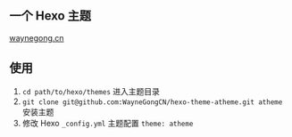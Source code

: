 ## 一个 Hexo 主题

[waynegong.cn](https://waynegong.cn)

## 使用

1. `cd path/to/hexo/themes` 进入主题目录
2. `git clone git@github.com:WayneGongCN/hexo-theme-atheme.git atheme` 安装主题
3. 修改 Hexo `_config.yml` 主题配置 `theme: atheme`